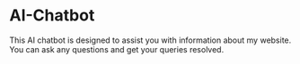 # AI-Chatbot
This AI chatbot is designed to assist you with information about my website. You can ask any questions and get your queries resolved.
